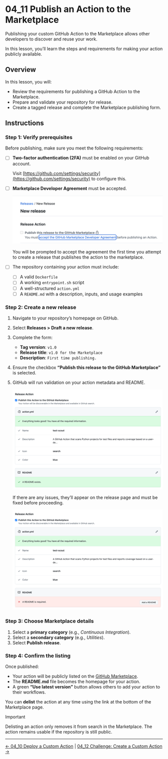 # 04_11 Publish an Action to the Marketplace

Publishing your custom GitHub Action to the Marketplace allows other developers to discover and reuse your work.

In this lesson, you’ll learn the steps and requirements for making your action publicly available.

## Overview

In this lesson, you will:

- Review the requirements for publishing a GitHub Action to the Marketplace.
- Prepare and validate your repository for release.
- Create a tagged release and complete the Marketplace publishing form.

## Instructions

### Step 1: Verify prerequisites

Before publishing, make sure you meet the following requirements:

- [ ] **Two-factor authentication (2FA)** must be enabled on your GitHub account.

  Visit [https://github.com/settings/security](https://github.com/settings/security) to configure this.

- [ ] **Marketplace Developer Agreement** must be accepted.

  ![You will be prompted to accept the agreement the first time you attempt to create a release that publishes the action to the marketplace.](./images/04_11_marketplace_agreement.png)

  You will be prompted to accept the agreement the first time you attempt to create a release that publishes the action to the marketplace.

- [ ] The repository containing your action must include:

  - [ ] A valid `Dockerfile`
  - [ ] A working `entrypoint.sh` script
  - [ ] A well-structured `action.yml`
  - [ ] A `README.md` with a description, inputs, and usage examples

### Step 2: Create a new release

1. Navigate to your repository’s homepage on GitHub.
2. Select **Releases > Draft a new release**.
3. Complete the form:

    - **Tag version**: `v1.0`
    - **Release title**: `v1.0 for the Marketplace`
    - **Description**: `First time publishing.`

4. Ensure the checkbox **“Publish this release to the GitHub Marketplace”** is selected.
5. GitHub will run validation on your action metadata and README.

    ![A GOOD validation before publishing to the marketplace](./images/04_11_publish_to_marketplace_good.png)

    If there are any issues, they’ll appear on the release page and must be fixed before proceeding.

    ![A BAD validation before publishing to the marketplace](./images/04_11_publish_to_marketplace_bad.png)

### Step 3: Choose Marketplace details

1. Select a **primary category** (e.g., *Continuous Integration*).
2. Select a **secondary category** (e.g., *Utilities*).
3. Select **Publish release**.

### Step 4: Confirm the listing

Once published:

- Your action will be publicly listed on the [GitHub Marketplace](https://github.com/marketplace).
- The **README.md** file becomes the homepage for your action.
- A green **“Use latest version”** button allows others to add your action to their workflows.

You can **delist** the action at any time using the link at the bottom of the Marketplace page.

> [!IMPORTANT]
> Delisting an action only removes it from search in the Marketplace. The action remains usable if the repository is still public.

<!-- FooterStart -->
---
[← 04_10 Deploy a Custom Action](../04_10_deploy_a_custom_action/README.md) | [04_12 Challenge: Create a Custom Action →](../04_12_challenge_create_a_custom_action/README.md)
<!-- FooterEnd -->
